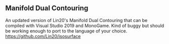 ## Manifold Dual Contouring

An updated version of Lin20's Manifold Dual Contouring that can be compiled with Visual Studio 2019 and MonoGame. Kind of buggy but should be working enough to port to the language of your choice.
https://github.com/Lin20/isosurface